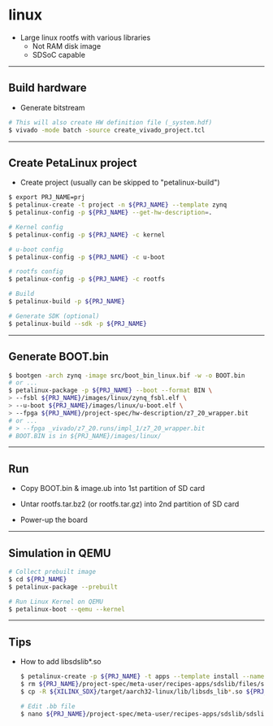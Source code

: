 # linux

- Large linux rootfs with various libraries
  - Not RAM disk image
  - SDSoC capable

***

## Build hardware

- Generate bitstream

```bash
# This will also create HW definition file (_system.hdf)
$ vivado -mode batch -source create_vivado_project.tcl
```

***

## Create PetaLinux project

- Create project (usually can be skipped to "petalinux-build")

```bash
$ export PRJ_NAME=prj
$ petalinux-create -t project -n ${PRJ_NAME} --template zynq
$ petalinux-config -p ${PRJ_NAME} --get-hw-description=.

# Kernel config
$ petalinux-config -p ${PRJ_NAME} -c kernel

# u-boot config
$ petalinux-config -p ${PRJ_NAME} -c u-boot

# rootfs config
$ petalinux-config -p ${PRJ_NAME} -c rootfs

# Build
$ petalinux-build -p ${PRJ_NAME}

# Generate SDK (optional)
$ petalinux-build --sdk -p ${PRJ_NAME}
```

***

## Generate BOOT.bin

```bash
$ bootgen -arch zynq -image src/boot_bin_linux.bif -w -o BOOT.bin
# or ...
$ petalinux-package -p ${PRJ_NAME} --boot --format BIN \
> --fsbl ${PRJ_NAME}/images/linux/zynq_fsbl.elf \
> --u-boot ${PRJ_NAME}/images/linux/u-boot.elf \
> --fpga ${PRJ_NAME}/project-spec/hw-description/z7_20_wrapper.bit
# or ...
# > --fpga _vivado/z7_20.runs/impl_1/z7_20_wrapper.bit
# BOOT.BIN is in ${PRJ_NAME}/images/linux/
```

***

## Run

- Copy BOOT.bin & image.ub into 1st partition of SD card

- Untar rootfs.tar.bz2 (or rootfs.tar.gz) into 2nd partition of SD card

- Power-up the board

***

## Simulation in QEMU

```bash
# Collect prebuilt image
$ cd ${PRJ_NAME}
$ petalinux-package --prebuilt

# Run Linux Kernel on QEMU
$ petalinux-boot --qemu --kernel
```

***

## Tips

- How to add libsdslib*.so

    ```bash
    $ petalinux-create -p ${PRJ_NAME} -t apps --template install --name sdslib --enable
    $ rm ${PRJ_NAME}/project-spec/meta-user/recipes-apps/sdslib/files/sdslib
    $ cp -R ${XILINX_SDX}/target/aarch32-linux/lib/libsds_lib*.so ${PRJ_NAME}/project-spec/meta-user/recipes-apps/sdslib/files

    # Edit .bb file
    $ nano ${PRJ_NAME}/project-spec/meta-user/recipes-apps/sdslib/sdslib.bb
    ```
